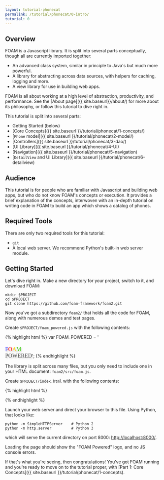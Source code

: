 ```yaml
---
layout: tutorial-phonecat
permalink: /tutorial/phonecat/0-intro/
tutorial: 0
---
```


## Overview

FOAM is a Javascript library. It is split into several parts conceptually,
though all are currently imported together:

- An advanced class system, similar in principle to Java's but much more
  powerful.
- A library for abstracting across data sources, with helpers for caching,
  logging and more.
- A view library for use in building web apps.

FOAM is all about working at a high level of abstraction, productivity, and
performance. See the [About page]({{ site.baseurl}}/about/) for more about its
philosophy, or follow this tutorial to dive right in.

This tutorial is split into several parts:

- Getting Started (below)
- [Core Concepts]({{ site.baseurl }}/tutorial/phonecat/1-concepts/)
- [`Phone` model]({{ site.baseurl }}/tutorial/phonecat/2-model/)
- [Controllers]({{ site.baseurl }}/tutorial/phonecat/3-dao/)
- [UI Library]({{ site.baseurl }}/tutorial/phonecat/4-UI)
- [Navigation]({{ site.baseurl }}/tutorial/phonecat/5-navigation)
- [`DetailView` and UI Library]({{ site.baseurl }}/tutorial/phonecat/6-detailview)

## Audience

This tutorial is for people who are familiar with Javascript and building web apps, but who do not know FOAM's concepts or execution. It provides a brief explanation of the concepts, interwoven with an in-depth tutorial on writing code in FOAM to build an app which shows a catalog of phones.

## Required Tools

There are only two required tools for this tutorial:

- `git`
- A local web server. We recommend Python's built-in web server module.

## Getting Started

Let's dive right in. Make a new directory for your project, switch to it, and download FOAM:

    mkdir $PROJECT
    cd $PROJECT
    git clone https://github.com/foam-framework/foam2.git

Now you've got a subdirectory `foam2/` that holds all the code for FOAM, along with numerous demos and test pages.

Create `$PROJECT/foam_powered.js` with the following contents:

{% highlight html %}
var FOAM_POWERED = '<a style="text-decoration:none;" href="https://github.com/foam-framework/foam/" target="_blank">\
<font size=+1 face="catull" style="text-shadow:rgba(64,64,64,0.3) 3px 3px 4px;">\
<font color="#3333FF">F</font><font color="#FF0000">O</font><font color="#FFCC00">A</font><font color="#33CC00">M</font>\
<font color="#555555" > POWERED</font></font></a>';
{% endhighlight %}

The library is split across many files, but you only need to include one in your HTML document: `foam2/src/foam.js`.

Create `$PROJECT/index.html` with the following contents:

{% highlight html %}
<html>
  <head>
    <script src="foam2/src/foam.js"></script>
    <script src="foam_powered.js"></script>
  </head>
  <body>
    <script>
      document.write(FOAM_POWERED);
    </script>
  </body>
</html>
{% endhighlight %}

Launch your web server and direct your browser to this file. Using Python, that looks like:

    python -m SimpleHTTPServer    # Python 2
    python -m http.server         # Python 3

which will serve the current directory on port 8000: [http://localhost:8000/](http://localhost:8000/).

Loading the page should show the "FOAM Powered" logo, and no JS console errors.

If that's what you're seeing, then congratulations! You've got FOAM running and you're ready to move on to the tutorial proper, with [Part 1: Core Concepts]({{ site.baseurl }}/tutorial/phonecat/1-concepts).

